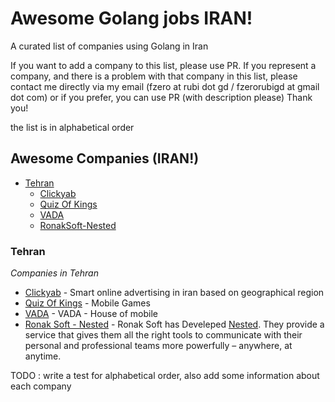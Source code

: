 # Awesome Golang jobs IRAN!

A curated list of companies using Golang in Iran


If you want to add a company to this list, please use PR. 
If you represent a company, and there is a problem with that company in this list, please contact me directly via my email (fzero at rubi dot gd / fzerorubigd at gmail dot com) or if you prefer, you can use PR (with description please) 
Thank you!

the list is in alphabetical order 

## Awesome Companies (IRAN!)

- [Tehran](#tehran)
  - [Clickyab](#clickyab)
  - [Quiz Of Kings](#quiz_of_kings)
  - [VADA](#vada)
  - [RonakSoft-Nested](#ronak_soft)
  
  
### Tehran

*Companies in Tehran* 

* [Clickyab](https://clickyab.com) - Smart online advertising in iran based on geographical region 
* [Quiz Of Kings](http://quizofkings.com) - Mobile Games
* [VADA](http://vada.ir) - VADA - House of mobile
* [Ronak Soft - Nested](https://ronaksoft.com) - Ronak Soft has Develeped [Nested](https://nested.me). They provide a service that gives them all the right tools to communicate with their personal and professional teams more powerfully – anywhere, at anytime.


TODO : write a test for alphabetical order, also add some information about each company 

